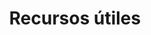 ---
widget: blank

# Activate this widget? true/false
active: active

# This file represents a page section.
headless: true

# Order that this section appears on the page.
weight: 80

title: Recursos útiles
subtitle:

# design:
#   columns: "1"
#   background:
#     image: open-book.jpg
#     image_darken: 1.0
#     image_parallax: true
#     image_position: center
#     image_size: cover
#     text_color_light: false
#   spacing:
#     padding: ["20px", "0", "20px", "0"]
---